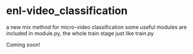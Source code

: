 # enl-video_classification
a new mix method for micro-video classification
some useful modules are included in module.py, the whole train stage just like train.py


Coming soon!
